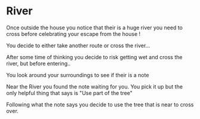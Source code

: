 # River 

Once outside the house you notice that their is a huge river you need to cross before celebrating your escape from the house !

You decide to either take another route or cross the river...

After some time of thinking you decide to risk getting wet and cross the river, but before entering..

You look around your surroundings to see if their is a note

Near the River you found the note waiting for you. You pick it up but the only helpful thing that says is "Use part of the tree"

Following what the note says you decide to use the tree that is near to cross over.
